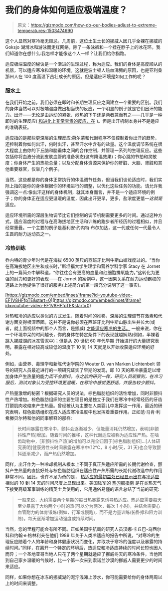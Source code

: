 # 我们的身体如何适应极端温度？

> 原文：<https://gizmodo.com/how-do-our-bodies-adjust-to-extreme-temperatures-1503474690>

这个人显然对寒冷毫无顾忌。几周前，这位土生土长的挪威人因几乎全裸在挪威的 Goksjo 湖滑冰和游泳而走红网络，除了一条泳裤和一个挂在脖子上的冰花环。我们知道你在想什么:我怎样才能像这个人一样？让我们给你指路。



适应极端温度的秘诀是一个渐进的生理过程，称为适应。我们的身体是高度顺从的机器，可以适应寒冷和温暖的环境。这就是波士顿人热血沸腾的原因，也是亚利桑那州人在 100 度高温下茁壮成长的原因。但是适应环境是如何工作的呢？

### 服水土

在我们开始之前，我们必须在即时和长期生理反应之间建立一个重要的区别。我们的身体当然可以对极端温度做出相当快的反应，一个明显的例子就是它们出汗的能力。出汗——无论是由运动的紧张、闷热的下午还是两者兼而有之——几乎是一种即时的生理反应( [和进化上非常宝贵的反应，在](https://gizmodo.com/you-probably-dont-know-how-many-holes-are-in-your-body-5984591) )。但是出汗机制本身并不是适应的准确表征。

适应指的是那些更深层的生理反应:荷尔蒙和代谢程序不仅控制着你出汗的趋势，还控制着你如何出汗，何时出汗，甚至汗水中含有的盐量。这个温度调节系统在很大程度上由你的下丘脑和脑垂体之间的合作控制，并管理一系列的生理反应。这些包括你将血液分流到皮肤血管的准备状态(这有降温效果)；你心跳的节拍和灵敏度；你身体产生的热能总量；以及分配身体资源来保护你的肝脏、大脑、肾脏和其他重要器官，仅举几个例子。

当然，这些都是你的身体正常执行的体温调节任务，但当我们谈论适应时，我们实际上指的是你的身体根据你的环境进行的调整，以优化这些任务的功能。请允许我强调这一点:像出汗这样的身体机制，就其本身而言，并不是一个适应环境的例子；你的身体正在适应更温暖的温度，因此出汗更早，更多，盐浓度更低—*这就是*适应。

适应环境所需的深层生物调节比它们控制的调节机制需要更多的时间。通过这种方式，适应温度的过程与在高海拔地区生活和训练的跑步者所经历的过程相似，并且经常重叠。一个主要的例子是基利安·约内特·布尔加达，这一代或任何一代最令人生畏的耐力运动员之一。

### 冷热训练

乔内特的青少年时代是在海拔 6500 英尺的西班牙比利牛斯山嬉戏度过的。“当你在高海拔地区出生和成长时，”斯坦福大学生理学和营养学科学家 Stacy 在 Jornet 上的一篇简介中解释道，“你往往会有更高的血量和红细胞携氧能力。”这转化为更强的耐力和更好的表现——在 Jornet 的案例中，这一因果关系在耐力运动霸权的道路上为他提供了很好的服务(上述简介的第一段充分说明了这一事实)。

 [https://gizmodo.com/embed/inset/iframe?id=youtube-video-EF1V8HFfpTE&start=0](https://gizmodo.com/embed/inset/iframe?id=youtube-video-EF1V8HFfpTE&start=0) 

对热和冷的适应以类似的方式发生，随着时间的推移，深层的生理调节在激素和代谢方面变得根深蒂固。这并不是说你必须在西班牙比利牛斯山脉出生并长大(或者，就上面视频中的那个人而言，是挪威) [才能适应寒冷的生活。](https://gizmodo.com/why-do-womens-bodies-run-colder-than-mens-836827770) 一般来说，你在一个环境中呆的时间越长，你的身体在特定条件下的表现就越娴熟(例如，半裸着跳入挪威湖的冰冻雪泥中)；但是从 20 世纪 60 年代早期 开始进行的大量研究表明，暴露在相对较高或较低的温度下 10 到 14 天就足以开始收获适应环境的好处。

例如，由营养、毒理学和新陈代谢学院的 Wouter D. van Marken Lichtenbelt 领导的研究人员最近进行的一项研究证实了早期的发现，即 10 天的寒冷暴露足以增加身体产生热量的能力*而不会颤抖。与之前的研究一样，研究人员观察到，在冷习服后，测试对象认为受控环境更温暖，在寒冷中感觉更舒适，并报告较少颤抖。*

产热量激增的秘密？根据研究人员的说法，棕色脂肪组织的活性增加，同时非颤抖性产热增加。棕色脂肪组织的主要生理目的是独立于我们在寒冷中经常经历的牙齿打颤肌肉收缩来产生热量。曾经被认为主要在人类婴儿中发挥这一作用，最近的研究表明，棕色脂肪组织在成人适应寒冷温度中也发挥着重要作用。正如范·马肯·利希滕贝尔特和他的同事解释的那样:

> 长时间暴露在寒冷中，颤抖会逐渐减少，但能量消耗仍然增加，表明[非颤抖性产热]增加。随着时间的推移，这种代谢适应被称为适应性产热。在啮齿动物中，[非颤抖性产热]的增加可以完全归因于[棕色脂肪组织]...[人体研究表明]健康男性长时间暴露在寒冷中(12°C，8 小时/天，31 天)也会导致颤抖逐渐减少，而产热仍然增加。

同样，出汗作为一种冷却机制从根本上不同于真正热适应所需的长期代谢检查，颤抖产生热量的直接好处与棕色脂肪组织在适应性产热所需的长期代谢改造中的作用非常不同。因此，也许不足为奇的是， [热适应的最初益处已经显示出在与冷适应](http://www.ncbi.nlm.nih.gov/pubmed/20724560) 相似的 10 到 14 天的时间尺度上显现出来。美国陆军的 [热习服指南](http://web.archive.org/web/20070702085236/http://www.usariem.army.mil/download/heatacclimatizationguide.pdf) 是在炎热天气下接受高级军事训练的精英士兵使用的，它用通俗易懂的语言总结了当前的研究:

> 一般来说，大约需要两个星期的每日热暴露来诱导热适应。热适应需要每天至少暴露于大约两个小时的热(可以分为两次，每次 1 小时)，并结合需要心血管耐力的体育锻炼(例如，行军或慢跑)，而不是力量训练(俯卧撑和阻力训练)。每天逐渐增加运动强度或持续时间。

当然，您的里程可能会有所不同。正如美国宇航局的研究人员汉娜·卡丘巴-乌西尔科和约翰·e·格林利夫在他们 1989 年关于人类冷适应的报告中所说，“对寒冷的生理反应随着个人的年龄和身体健康状况而变化，并取决于寒冷的强度以及暴露的持续时间。”同样，在离开一个特定的环境后，热适应和冷适应持续的时间长短也因人而异；一个圣地亚哥当地人只花了两个星期就适应了挪威冬天的寒冷条件，当他回到自己家乡温暖的气候时，比一个第一次来到索诺兰沙漠的挪威人需要更少的时间来适应。

同样，如果你想在冰冻的挪威湖的泥泞浅滩上涉水，你可能需要给你的身体两周以上的时间来调整。